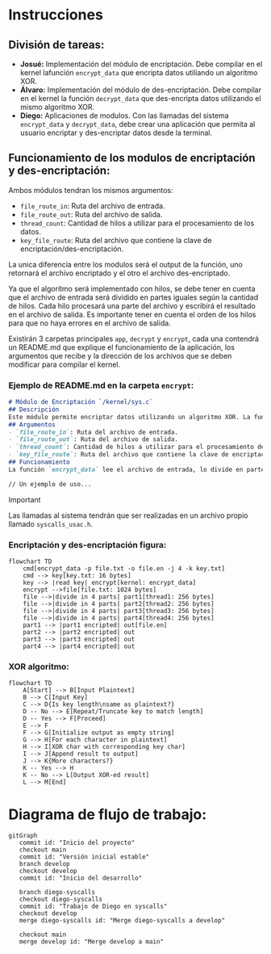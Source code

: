 # Instrucciones
## División de tareas:
- **Josué:** Implementación del módulo de encriptación. Debe compilar en el kernel lafunción `encrypt_data` que encripta datos utiliando un algoritmo XOR.
- **Álvaro:** Implementación del módulo de des-encriptación. Debe compilar en el kernel la función `decrypt_data` que des-encripta datos utilizando el mismo algoritmo XOR.
- **Diego:** Aplicaciones de modulos. Con las llamadas del sistema `encrypt_data` y `decrypt_data`, debe crear una aplicación que permita al usuario encriptar y des-encriptar datos desde la terminal.

## Funcionamiento de los modulos de encriptación y des-encriptación:
Ambos módulos tendran los mismos argumentos:
- `file_route_in`: Ruta del archivo de entrada.
- `file_route_out`: Ruta del archivo de salida.
- `thread_count`: Cantidad de hilos a utilizar para el procesamiento de los datos.
- `key_file_route`: Ruta del archivo que contiene la clave de encriptación/des-encriptación.

La unica diferencia entre los modulos será el output de la función, uno retornará el archivo encriptado y el otro el archivo des-encriptado.

Ya que el algorítmo será implementado con hilos, se debe tener en cuenta que el archivo de entrada será dividido en partes iguales según la cantidad de hilos. Cada hilo procesará una parte del archivo y escribirá el resultado en el archivo de salida. Es importante tener en cuenta el orden de los hilos para que no haya errores en el archivo de salida.

Existirán 3 carpetas principales `app`, `decrypt` y `encrypt`, cada una contendrá un README.md que explique el funcionamiento de la aplicación, los argumentos que recibe y la dirección de los archivos que se deben modificar para compilar el kernel.

### Ejemplo de README.md en la carpeta `encrypt`:
```markdown
# Módulo de Encriptación `/kernel/sys.c`
## Descripción
Este módulo permite encriptar datos utilizando un algoritmo XOR. La función `encrypt_data` toma un archivo de entrada, lo divide en partes iguales según la cantidad de hilos especificada, y utiliza una clave de encriptación para procesar cada parte.
## Argumentos
- `file_route_in`: Ruta del archivo de entrada.
- `file_route_out`: Ruta del archivo de salida.
- `thread_count`: Cantidad de hilos a utilizar para el procesamiento de los datos.
- `key_file_route`: Ruta del archivo que contiene la clave de encriptación.
## Funcionamiento
La función `encrypt_data` lee el archivo de entrada, lo divide en partes iguales según la cantidad de hilos, y cada hilo procesa su parte utilizando la clave de encriptación. El resultado se escribe en el archivo de salida.

// Un ejemplo de uso...
```
>[!IMPORTANT]
> Las llamadas al sistema tendrán que ser realizadas en un archivo propio llamado `syscalls_usac.h`.
### Encriptación y des-encriptación figura:
```mermaid
flowchart TD
    cmd[encrypt_data -p file.txt -o file.en -j 4 -k key.txt]
    cmd --> key[key.txt: 16 bytes]
    key --> |read key| encrypt[kernel: encrypt_data]
    encrypt -->file[file.txt: 1024 bytes]
    file -->|divide in 4 parts| part1[thread1: 256 bytes]
    file -->|divide in 4 parts| part2[thread2: 256 bytes]
    file -->|divide in 4 parts| part3[thread3: 256 bytes]
    file -->|divide in 4 parts| part4[thread4: 256 bytes]
    part1 --> |part1 encripted| out[file.en]
    part2 --> |part2 encripted| out
    part3 --> |part3 encripted| out
    part4 --> |part4 encripted| out
```
### XOR algoritmo:
```mermaid
flowchart TD
    A[Start] --> B[Input Plaintext]
    B --> C[Input Key]
    C --> D{Is key length\nsame as plaintext?}
    D -- No --> E[Repeat/Truncate key to match length]
    D -- Yes --> F[Proceed]
    E --> F
    F --> G[Initialize output as empty string]
    G --> H[For each character in plaintext]
    H --> I[XOR char with corresponding key char]
    I --> J[Append result to output]
    J --> K{More characters?}
    K -- Yes --> H
    K -- No --> L[Output XOR-ed result]
    L --> M[End]
```
# Diagrama de flujo de trabajo:
```mermaid
gitGraph
   commit id: "Inicio del proyecto"
   checkout main
   commit id: "Versión inicial estable"
   branch develop
   checkout develop
   commit id: "Inicio del desarrollo"

   branch diego-syscalls
   checkout diego-syscalls
   commit id: "Trabajo de Diego en syscalls"
   checkout develop
   merge diego-syscalls id: "Merge diego-syscalls a develop"

   checkout main
   merge develop id: "Merge develop a main"
```